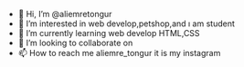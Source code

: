 - 👋 Hi, I’m @aliemretongur
- 👀 I’m interested in web develop,petshop,and ı am student 
- 🌱 I’m currently learning web develop HTML,CSS
- 💞️ I’m looking to collaborate on 
- 📫 How to reach me aliemre_tongur it is my instagram

<!---
aliemretongur/aliemretongur is a ✨ special ✨ repository because its `README.md` (this file) appears on your GitHub profile.
You can click the Preview link to take a look at your changes.
--->
